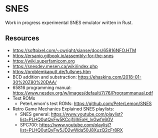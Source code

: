 # SNES
Work in progress experimental SNES emulator written in Rust.

## Resources
* https://softpixel.com/~cwright/sianse/docs/65816NFO.HTM
* https://ersanio.gitbook.io/assembly-for-the-snes
* https://wiki.superfamicom.org
* https://snesdev.mesen.ca/wiki/index.php
* https://problemkaputt.de/fullsnes.htm
* BCD addition and substraction: https://ehaskins.com/2018-01-30%20Z80%20DAA/
* 65816 programming manual: https://www.nesdev.org/w/images/default/7/76/Programmanual.pdf
* Test ROMs
    * PeterLemon's test ROMs: https://github.com/PeterLemon/SNES
* Retro Game Mechanics Explained SNES playlists:
    * SNES general: https://www.youtube.com/playlist?list=PLHQ0utQyFw5KCcj1ljIhExH_lvGwfn6GV
    * SPC700: https://www.youtube.com/playlist?list=PLHQ0utQyFw5JD2wWda50J8XuzQ2cFr8RX